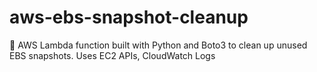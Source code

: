 # aws-ebs-snapshot-cleanup
🧹 AWS Lambda function built with Python and Boto3 to clean up unused EBS snapshots. Uses EC2 APIs, CloudWatch Logs

